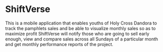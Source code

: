 # ShiftVerse
This is a mobile application that enables youths of Holy Cross Dandora to track the pamphlets sales and be able to visualize monthly sales so as to maximize profit
ShiftVerse will notify those who are going to sell early enough, view and compare sales across all Sundays of a particular month and get monthly performance reports of the project. 
